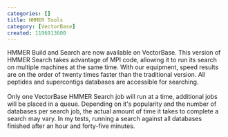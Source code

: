 ```yaml
---
categories: []
title: HMMER Tools
category: [VectorBase]
created: 1196913600
---
```

HMMER Build and Search are now available on VectorBase. This version of HMMER Search takes advantage of MPI code, allowing it to run its search on multiple machines at the same time. With our equipment, speed results are on the order of twenty times faster than the traditional version. All peptides and supercontigs databases are accessible for searching.
<br/><br/>
Only one VectorBase HMMER Search job will run at a time, additional jobs will be placed in a queue. Depending on it's popularity and the number of databases per search job, the actual amount of time it takes to complete a search may vary. In my tests, running a search against all databases finished after an hour and forty-five minutes.
